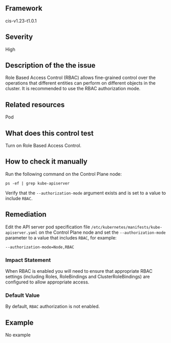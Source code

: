## Framework
cis-v1.23-t1.0.1
 
## Severity
High

## Description of the the issue
Role Based Access Control (RBAC) allows fine-grained control over the operations that different entities can perform on different objects in the cluster. It is recommended to use the RBAC authorization mode.
 
## Related resources
Pod
 
## What does this control test
Turn on Role Based Access Control.
 
## How to check it manually
Run the following command on the Control Plane node:

 
```
ps -ef | grep kube-apiserver

```
 Verify that the `--authorization-mode` argument exists and is set to a value to include `RBAC`.
## Remediation
Edit the API server pod specification file `/etc/kubernetes/manifests/kube-apiserver.yaml` on the Control Plane node and set the `--authorization-mode` parameter to a value that includes `RBAC`, for example:

 
```
--authorization-mode=Node,RBAC

```
 
### Impact Statement
When RBAC is enabled you will need to ensure that appropriate RBAC settings (including Roles, RoleBindings and ClusterRoleBindings) are configured to allow appropriate access.
### Default Value
By default, `RBAC` authorization is not enabled.
## Example
No example
